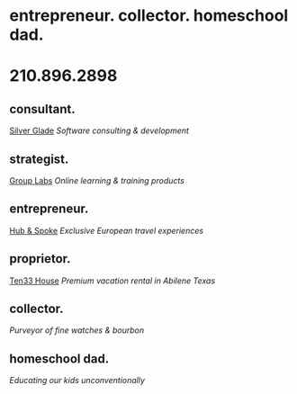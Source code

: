 # entrepreneur. collector. homeschool dad.
# 210.896.2898

## consultant.
[Silver Glade](https://www.sglade.com)
*Software consulting & development*

## strategist.
[Group Labs](https://www.grouplabs.com)
*Online learning & training products*

## entrepreneur.
[Hub & Spoke](https://www.gohubandspoke.com)
*Exclusive European travel experiences*

## proprietor.
[Ten33 House](https://www.ten33house.com)
*Premium vacation rental in Abilene Texas*

## collector.
*Purveyor of fine watches & bourbon*

## homeschool dad.
*Educating our kids unconventionally*
